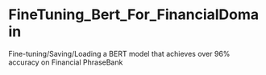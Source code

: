 # FineTuning_Bert_For_FinancialDomain
Fine-tuning/Saving/Loading a BERT model that achieves over 96% accuracy on Financial PhraseBank
